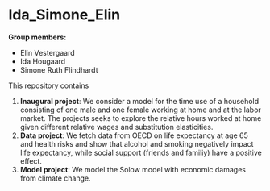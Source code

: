 # Ida_Simone_Elin

**Group members:**
- Elin Vestergaard
- Ida Hougaard
- Simone Ruth Flindhardt

This repository contains  
1. **Inaugural project**: We consider a model for the time use of a household consisting of one male and one female working at home and at the labor market. The projects seeks to explore the relative hours worked at home given different relative wages and substitution elasticities. 
2. **Data project**: We fetch data from OECD on life expectancy at age 65 and health risks and show that alcohol and smoking negatively impact life expectancy, while social support (friends and familiy) have a positive effect.
3. **Model project**: We model the Solow model with economic damages from climate change.
